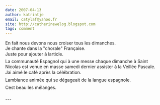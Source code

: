 ```yaml
---
date: 2007-04-13
author: katrintje
email: catylaf@yahoo.fr
site: http://catherinewelog.blogspot.com
tags: comment
---
```


<p>En fait nous devons nous croiser tous les dimanches. <br />
Je chante dans la &quot;chorale&quot; Française.<br />
Juste pour ajouter à larticle. <br />
La communauté Espagnol qui à une messe chaque dimanche à Saint Nicolas est venue en masse samedi dernier assister à la Veillée Pascale. <br />
Jai aimé le café après la célébration. <br />
Lambiance animée qui se dégageait de la langue espagnole.<br />
Cest beau les mélanges.<br />
</p>
---
